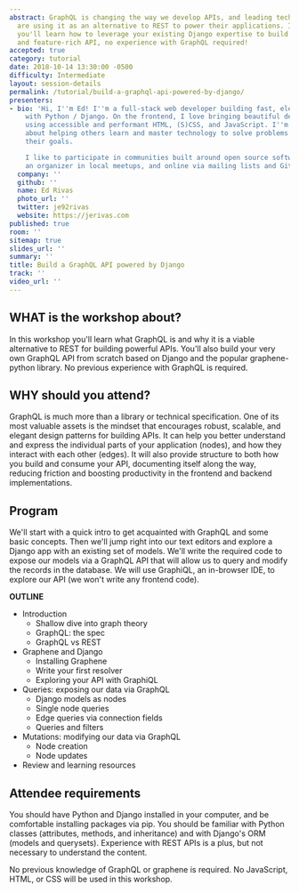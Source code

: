 ```yaml
---
abstract: GraphQL is changing the way we develop APIs, and leading tech companies
  are using it as an alternative to REST to power their applications. In this workshop
  you'll learn how to leverage your existing Django expertise to build a powerful
  and feature-rich API, no experience with GraphQL required!
accepted: true
category: tutorial
date: 2018-10-14 13:30:00 -0500
difficulty: Intermediate
layout: session-details
permalink: /tutorial/build-a-graphql-api-powered-by-django/
presenters:
- bio: 'Hi, I''m Ed! I''m a full-stack web developer building fast, elegant sites
    with Python / Django. On the frontend, I love bringing beautiful designs to life
    using accessible and performant HTML, (S)CSS, and JavaScript. I''m passionate
    about helping others learn and master technology to solve problems and achieve
    their goals.

    I like to participate in communities built around open source software, both as
    an organizer in local meetups, and online via mailing lists and GitHub.'
  company: ''
  github: ''
  name: Ed Rivas
  photo_url: ''
  twitter: je92rivas
  website: https://jerivas.com
published: true
room: ''
sitemap: true
slides_url: ''
summary: ''
title: Build a GraphQL API powered by Django
track: ''
video_url: ''
---
```


## WHAT is the workshop about?
In this workshop you'll learn what GraphQL is and why it is a viable alternative to REST for building powerful APIs. You'll also build your very own GraphQL API from scratch based on Django and the popular graphene-python library. No previous experience with GraphQL is required.

## WHY should you attend?
GraphQL is much more than a library or technical specification. One of its most valuable assets is the mindset that encourages robust, scalable, and elegant design patterns for building APIs. It can help you better understand and express the individual parts of your application (nodes), and how they interact with each other (edges). It will also provide structure to both how you build and consume your API, documenting itself along the way, reducing friction and boosting productivity in the frontend and backend implementations.

## Program
We'll start with a quick intro to get acquainted with GraphQL and some basic concepts. Then we'll jump right into our text editors and explore a Django app with an existing set of models. We'll write the required code to expose our models via a GraphQL API that will allow us to query and modify the records in the database. We will use GraphiQL, an in-browser IDE, to explore our API (we won't write any frontend code).

**OUTLINE**

- Introduction
  - Shallow dive into graph theory
  - GraphQL: the spec
  - GraphQL vs REST
- Graphene and Django
  - Installing Graphene
  - Write your first resolver
  - Exploring your API with GraphiQL
- Queries: exposing our data via GraphQL
  - Django models as nodes
  - Single node queries
  - Edge queries via connection fields
  - Queries and filters
- Mutations: modifying our data via GraphQL
  - Node creation
  - Node updates
- Review and learning resources

## Attendee requirements
You should have Python and Django installed in your computer, and be comfortable installing packages via pip. You should be familiar with Python classes (attributes, methods, and inheritance) and with Django's ORM (models and querysets). Experience with REST APIs is a plus, but not necessary to understand the content.

No previous knowledge of GraphQL or graphene is required. No JavaScript, HTML, or CSS will be used in this workshop.